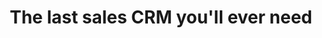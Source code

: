 ---
title: "The last sales CRM you'll ever need"
description: Track and optimize your sales team in real time.
type: bannerless
_enabled_editors:
  - visual
  - content
  - source
---